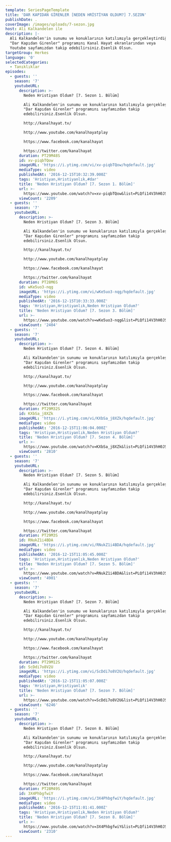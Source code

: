 ```yaml
---
template: SeriesPageTemplate
title: 'DAR KAPIDAN GİRENLER [NEDEN HRİSTİYAN OLDUM?] 7.SEZON'
publishDate: .
coverImage: /images/uploads/7-sezon.jpg
host: Ali Kalkandelen ile
description: |-
  Ali Kalkandelen'in sunumu ve konuklarının katılımıyla gerçekleştirdiği 
  "Dar Kapıdan Girenler" programını Kanal Hayat ekranlarından veya 
  Youtube sayfamızdan takip edebilirsiniz.Esenlik Olsun.
targetGroup: Herkes
language: '0'
selectedCategories:
  - Tanıklıklar
episodes:
  - guests: ''
    season: '7'
    youtubeURL:
      description: >-
        Neden Hristiyan Oldum? [7. Sezon 1. Bölüm]

        Ali Kalkandelen'in sunumu ve konuklarının katılımıyla gerçekleştirdiği
        "Dar Kapıdan Girenler" programını sayfamızdan takip
        edebilirsiniz.Esenlik Olsun.

        http://kanalhayat.tv/

        http://www.youtube.com/kanalhayatplay

        https://www.facebook.com/kanalhayat

        https://twitter.com/kanalhayat
      duration: PT29M48S
      id: xv-piqbTQow
      imageURL: 'https://i.ytimg.com/vi/xv-piqbTQow/hqdefault.jpg'
      mediaType: video
      publishedAt: '2016-12-15T10:32:39.000Z'
      tags: 'Hristiyan,Hristiyanlık,#dar'
      title: 'Neden Hristiyan Oldum? [7. Sezon 1. Bölüm]'
      url: >-
        https://www.youtube.com/watch?v=xv-piqbTQow&list=PLQfi14V3hH0JSvwNy8r-0bZnvqfdydCjH&index=2&t=0s
      viewCount: '2209'
  - guests: ''
    season: '7'
    youtubeURL:
      description: >-
        Neden Hristiyan Oldum? [7. Sezon 3. Bölüm]

        Ali Kalkandelen'in sunumu ve konuklarının katılımıyla gerçekleştirdiği
        "Dar Kapıdan Girenler" programını sayfamızdan takip
        edebilirsiniz.Esenlik Olsun.

        http://kanalhayat.tv/

        http://www.youtube.com/kanalhayatplay

        https://www.facebook.com/kanalhayat

        https://twitter.com/kanalhayat
      duration: PT28M6S
      id: wKe5uo3-nqg
      imageURL: 'https://i.ytimg.com/vi/wKe5uo3-nqg/hqdefault.jpg'
      mediaType: video
      publishedAt: '2016-12-15T10:33:33.000Z'
      tags: 'Hristiyan,Hristiyanlık,Neden Hristiyan Oldum?'
      title: 'Neden Hristiyan Oldum? [7. Sezon 3. Bölüm]'
      url: >-
        https://www.youtube.com/watch?v=wKe5uo3-nqg&list=PLQfi14V3hH0JSvwNy8r-0bZnvqfdydCjH&index=4&t=0s
      viewCount: '2404'
  - guests: ''
    season: '7'
    youtubeURL:
      description: >-
        Neden Hristiyan Oldum? [7. Sezon 4. Bölüm]

        Ali Kalkandelen'in sunumu ve konuklarının katılımıyla gerçekleştirdiği
        "Dar Kapıdan Girenler" programını sayfamızdan takip
        edebilirsiniz.Esenlik Olsun.

        http://kanalhayat.tv/

        http://www.youtube.com/kanalhayatplay

        https://www.facebook.com/kanalhayat

        https://twitter.com/kanalhayat
      duration: PT29M32S
      id: KXbSa_j8XZk
      imageURL: 'https://i.ytimg.com/vi/KXbSa_j8XZk/hqdefault.jpg'
      mediaType: video
      publishedAt: '2016-12-15T11:06:04.000Z'
      tags: 'Hristiyan,Hristiyanlık,Neden Hristiyan Oldum?'
      title: 'Neden Hristiyan Oldum? [7. Sezon 4. Bölüm]'
      url: >-
        https://www.youtube.com/watch?v=KXbSa_j8XZk&list=PLQfi14V3hH0JSvwNy8r-0bZnvqfdydCjH&index=5&t=0s
      viewCount: '2810'
  - guests: ''
    season: '7'
    youtubeURL:
      description: >-
        Neden Hristiyan Oldum? [7. Sezon 5. Bölüm]

        Ali Kalkandelen'in sunumu ve konuklarının katılımıyla gerçekleştirdiği
        "Dar Kapıdan Girenler" programını sayfamızdan takip
        edebilirsiniz.Esenlik Olsun.

        http://kanalhayat.tv/

        http://www.youtube.com/kanalhayatplay

        https://www.facebook.com/kanalhayat

        https://twitter.com/kanalhayat
      duration: PT29M3S
      id: RNukZ1i4BDA
      imageURL: 'https://i.ytimg.com/vi/RNukZ1i4BDA/hqdefault.jpg'
      mediaType: video
      publishedAt: '2016-12-15T11:05:45.000Z'
      tags: 'Hristiyan,Hristiyanlık,Neden Hristiyan Oldum?'
      title: 'Neden Hristiyan Oldum? [7. Sezon 5. Bölüm]'
      url: >-
        https://www.youtube.com/watch?v=RNukZ1i4BDA&list=PLQfi14V3hH0JSvwNy8r-0bZnvqfdydCjH&index=6&t=0s
      viewCount: '4901'
  - guests: ''
    season: '7'
    youtubeURL:
      description: >-
        Neden Hristiyan Oldum? [7. Sezon 7. Bölüm]

        Ali Kalkandelen'in sunumu ve konuklarının katılımıyla gerçekleştirdiği
        "Dar Kapıdan Girenler" programını sayfamızdan takip
        edebilirsiniz.Esenlik Olsun.

        http://kanalhayat.tv/

        http://www.youtube.com/kanalhayatplay

        https://www.facebook.com/kanalhayat

        https://twitter.com/kanalhayat
      duration: PT29M12S
      id: ScDdi7o8V2U
      imageURL: 'https://i.ytimg.com/vi/ScDdi7o8V2U/hqdefault.jpg'
      mediaType: video
      publishedAt: '2016-12-15T11:05:07.000Z'
      tags: 'Hristiyan,Hristiyanlık'
      title: 'Neden Hristiyan Oldum? [7. Sezon 7. Bölüm]'
      url: >-
        https://www.youtube.com/watch?v=ScDdi7o8V2U&list=PLQfi14V3hH0JSvwNy8r-0bZnvqfdydCjH&index=8&t=0s
      viewCount: '6246'
  - guests: ''
    season: '7'
    youtubeURL:
      description: >-
        Neden Hristiyan Oldum? [7. Sezon 8. Bölüm]

        Ali Kalkandelen'in sunumu ve konuklarının katılımıyla gerçekleştirdiği
        "Dar Kapıdan Girenler" programını sayfamızdan takip
        edebilirsiniz.Esenlik Olsun.

        http://kanalhayat.tv/

        http://www.youtube.com/kanalhayatplay

        https://www.facebook.com/kanalhayat

        https://twitter.com/kanalhayat
      duration: PT28M49S
      id: 3X4PhbgfwiY
      imageURL: 'https://i.ytimg.com/vi/3X4PhbgfwiY/hqdefault.jpg'
      mediaType: video
      publishedAt: '2016-12-15T11:01:41.000Z'
      tags: 'Hristiyan,Hristiyanlık,Neden Hristiyan Oldum?'
      title: 'Neden Hristiyan Oldum? [7. Sezon 8. Bölüm]'
      url: >-
        https://www.youtube.com/watch?v=3X4PhbgfwiY&list=PLQfi14V3hH0JSvwNy8r-0bZnvqfdydCjH&index=9&t=0s
      viewCount: '2310'
---
```


